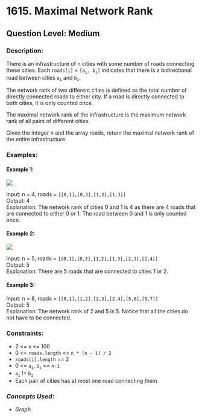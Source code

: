 # 1615. Maximal Network Rank
## Question Level: Medium
### Description:
There is an infrastructure of n cities with some number of roads connecting these cities. Each `roads[i]` = `[a`<sub>`i`</sub>`, b`<sub>`i`</sub>`]` indicates that there is a bidirectional road between cities `a`<sub>`i`</sub> and `b`<sub>`i`</sub>.

The network rank of two different cities is defined as the total number of directly connected roads to either city. If a road is directly connected to both cities, it is only counted once.

The maximal network rank of the infrastructure is the maximum network rank of all pairs of different cities.

Given the integer n and the array roads, return the maximal network rank of the entire infrastructure.

### Examples:
#### Example 1:

<img src="https://assets.leetcode.com/uploads/2020/09/21/ex1.png"><br>

Input: n = 4, roads = `[[0,1],[0,3],[1,2],[1,3]]`  
Output: 4  
Explanation: The network rank of cities 0 and 1 is 4 as there are 4 roads that are connected to either 0 or 1. The road between 0 and 1 is only counted once.  
#### Example 2:   

<img src="https://assets.leetcode.com/uploads/2020/09/21/ex2.png"><br>

Input: n = 5, roads = `[[0,1],[0,3],[1,2],[1,3],[2,3],[2,4]]`  
Output: 5  
Explanation: There are 5 roads that are connected to cities 1 or 2.  
#### Example 3:

Input: n = 8, roads = `[[0,1],[1,2],[2,3],[2,4],[5,6],[5,7]]`  
Output: 5  
Explanation: The network rank of 2 and 5 is 5. Notice that all the cities do not have to be connected.  

### Constraints:

- 2 <= `n` <= 100
- 0 <= `roads.length` <= `n * (n - 1) / 2`
- `roads[i].length` == 2
- 0 <= `a`<sub>`i`</sub>, `b`<sub>`i`</sub> <= `n-1`
- `a`<sub>`i`</sub> != `b`<sub>`i`</sub>
- Each pair of cities has at most one road connecting them.

### <i>Concepts Used:
- Graph</i>